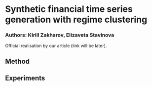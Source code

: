 # Synthetic financial time series generation with regime clustering
### Authors: Kirill Zakharov, Elizaveta Stavinova

Official realisation by our article (link will be later).

## Method

## Experiments
